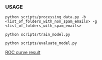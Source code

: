 ### USAGE

`python scripts/processing_data.py -b <list_of_folders_with_non_spam_emails> -g <list_of_folders_with_spam_emails>`

`python scripts/train_model.py`

`python scripts/evaluate_model.py`

[ROC curve result](plots/ROC_representation.html)
